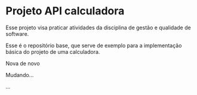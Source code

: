 # Projeto API calculadora 

Esse projeto visa praticar atividades da disciplina de gestão e qualidade de software. 

Esse é o repositório base, que serve de exemplo para a implementação básica do projeto de uma calculadora.

Nova de novo

Mudando...

...